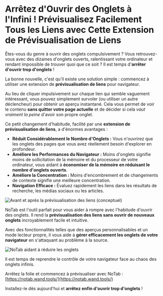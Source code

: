 # Arrêtez d'Ouvrir des Onglets à l'Infini ! Prévisualisez Facilement Tous les Liens avec Cette Extension de Prévisualisation de Liens

Êtes-vous du genre à ouvrir des onglets compulsivement ? Vous retrouvez-vous avec des dizaines d'onglets ouverts, ralentissant votre ordinateur et rendant impossible de trouver quoi que ce soit ? Il est temps d'**arrêter d'ouvrir trop d'onglets** !

La bonne nouvelle, c'est qu'il existe une solution simple : commencez à utiliser une extension de **prévisualisation de liens** pour navigateur.

Au lieu de cliquer impulsivement sur chaque lien qui semble vaguement intéressant, vous pouvez simplement survoler (ou utiliser un autre déclencheur) pour obtenir un aperçu instantané. Cela vous permet de voir le contenu **sans quitter votre page actuelle** et de décider si cela *vaut vraiment la peine* d'avoir son propre onglet.

Ce petit changement d'habitude, facilité par une **extension de prévisualisation de liens**, a d'énormes avantages :

*   **Réduit Considérablement le Nombre d'Onglets :** Vous n'ouvrirez que les onglets des pages que vous avez réellement besoin d'explorer en profondeur.
*   **Améliore les Performances du Navigateur :** Moins d'onglets signifie moins de sollicitation de la mémoire et du processeur de votre ordinateur, vous aidant à **économiser de la mémoire en réduisant le nombre d'onglets ouverts**.
*   **Améliore la Concentration :** Moins d'encombrement et de changements de contexte signifie une meilleure concentration.
*   **Navigation Efficace :** Évaluez rapidement les liens dans les résultats de recherche, les médias sociaux ou les articles.

![Avant et après la prévisualisation des liens (conceptuel)](images/notab1.png)

NoTab est l'outil parfait pour vous aider à rompre avec l'habitude d'ouvrir des onglets. Il rend la **prévisualisation des liens sans ouvrir de nouveaux onglets** incroyablement facile et intuitive.

Avec des fonctionnalités telles que des aperçus personnalisables et un mode lecteur propre, il vous aide à **gérer efficacement les onglets de votre navigateur** en s'attaquant au problème à la source.

![NoTab aidant à réduire les onglets](images/notab2.png)

Il est temps de reprendre le contrôle de votre navigateur face au chaos des onglets infinis.

Arrêtez la folie et commencez à prévisualiser avec NoTab : [https://notab.wand.tools/](https://notab.wand.tools/)

Installez-le dès aujourd'hui et **arrêtez enfin d'ouvrir trop d'onglets** !
